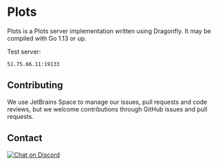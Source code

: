 # Plots
Plots is a Plots server implementation written using Dragonfly. It may be compiled with Go 1.13 or up.

Test server:
```
51.75.66.11:19133
```


## Contributing
We use JetBrains Space to manage our issues, pull requests and code reviews, but we welcome contributions
through GitHub issues and pull requests.

## Contact
[![Chat on Discord](https://img.shields.io/badge/Chat-On%20Discord-738BD7.svg?style=for-the-badge)](https://discord.gg/evzQR4R)